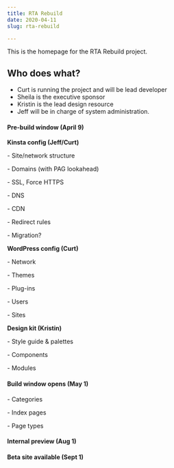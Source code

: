 ```yaml
---
title: RTA Rebuild
date: 2020-04-11
slug: rta-rebuild

---
```

This is the homepage for the RTA Rebuild project.

## Who does what?

* Curt is running the project and will be lead developer
* Sheila is the executive sponsor
* Kristin is the lead design resource
* Jeff will be in charge of system administration.

#### Pre-build window (April 9)

**Kinsta config (Jeff/Curt)**

\- Site/network structure

\- Domains (with PAG lookahead)

\- SSL, Force HTTPS

\- DNS

\- CDN

\- Redirect rules

\- Migration?

**WordPress config (Curt)**

\- Network

\- Themes

\- Plug-ins

\- Users

\- Sites

**Design kit (Kristin)**

\- Style guide & palettes

\- Components

\- Modules

#### Build window opens (May 1)

\- Categories

\- Index pages

\- Page types

#### Internal preview (Aug 1)

#### Beta site available (Sept 1)

```bash
```
